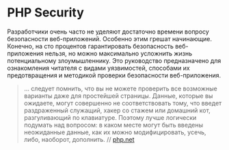 # PHP Security

Разработчики очень часто не уделяют достаточно времени вопросу безопасности веб-приложений. Особенно этим грешат начинающие. 
Конечно, на сто процентов гарантировать безопасность веб-приложения нельзя, но можно максимально усложнить жизнь потенциальному злоумышленнику. 
Это руководство предназначено для ознакомления читателя с видами уязвимостей, способами их предотвращения и методикой проверки безопасности веб-приложения.

> ... следует помнить, что вы не можете проверить все возможные варианты даже для простейшей страницы. Данные, которые вы ожидаете, могут совершенно не соответствовать тому, что введет раздраженный служащий, хакер со стажем или домашний кот, разгуливающий по клавиатуре. Поэтому лучше логически подумать над вопросом: в каком месте могут быть введены неожиданные данные, как их можно модифицировать, усечь, либо, наоборот, дополнить. // [php.net](http://php.net)